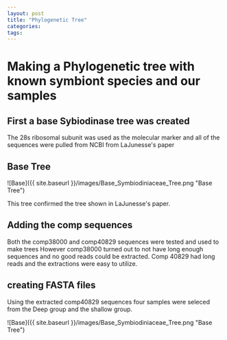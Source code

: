 ```yaml
---
layout: post
title: "Phylogenetic Tree"
categories: 
tags: 
---
```


# Making a Phylogenetic tree with known symbiont species and our samples

## First a base Sybiodinase tree was created

The 28s ribosomal subunit was used as the molecular marker and all of the sequences were pulled from NCBI from LaJunesse's paper 



## Base Tree
![Base]({{ site.baseurl }}/images/Base_Symbiodiniaceae_Tree.png "Base Tree")

This tree confirmed the tree shown in LaJunesse's paper.



## Adding the comp sequences

Both the comp38000 and comp40829 sequences were tested and used to make trees
However comp38000 turned out to not have long enough sequences and no good reads could be extracted.
Comp 40829 had long reads and the extractions were easy to utilize.

## creating FASTA files

Using the extracted comp40829 sequences four samples were seleced from the Deep group and the shallow group.

![Base]({{ site.baseurl }}/images/Base_Symbiodiniaceae_Tree.png "Base Tree")